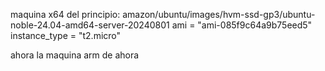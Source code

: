 maquina x64 del principio:
amazon/ubuntu/images/hvm-ssd-gp3/ubuntu-noble-24.04-amd64-server-20240801
  ami           = "ami-085f9c64a9b75eed5"
  instance_type = "t2.micro"



ahora la maquina arm de ahora


